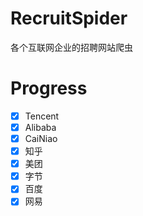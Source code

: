 # RecruitSpider
各个互联网企业的招聘网站爬虫

# Progress
- [x] Tencent
- [x] Alibaba
- [x] CaiNiao
- [x] 知乎
- [x] 美团
- [x] 字节 
- [x] 百度
- [x] 网易
